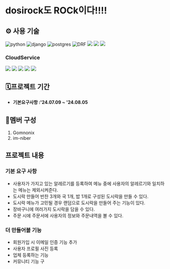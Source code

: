 # dosirock도 ROCk이다!!!!

## ⚙️ 사용 기술
![python](https://img.shields.io/badge/Python-3776AB?style=for-the-badge&logo=python&logoColor=white)
![django](https://img.shields.io/badge/Django-092E20?style=for-the-badge&logo=django&logoColor=white)
![postgres](https://img.shields.io/badge/PostgreSQL-316192?style=for-the-badge&logo=postgresql&logoColor=white)
![DRF](https://camo.githubusercontent.com/49d50160feccbab47d854fc12e5718a3c9860cc8f6087e2744cebeca4fdac08b/68747470733a2f2f696d672e736869656c64732e696f2f62616467652f446a616e676f253230526573742532304672616d65776f726b2d3039324532303f7374796c653d666f722d7468652d6261646765266c6f676f3d646a616e676f266c6f676f436f6c6f723d7768697465)
<img src="https://img.shields.io/badge/github-181717?style=for-the-badge&logo=github&logoColor=white">
<img src="https://img.shields.io/badge/git-F05032?style=for-the-badge&logo=git&logoColor=white">
<img src="https://img.shields.io/badge/aws-232F3E?style=for-the-badge&logo=Amazon Web Services&logoColor=white"/>

### CloudService

![](https://camo.githubusercontent.com/bcb6b15a5d4b377f49756d8f7787e46ce0da1c24e642e241b43832871ccbb5a4/68747470733a2f2f696d672e736869656c64732e696f2f62616467652f4157532532304543322d4646393930303f7374796c653d666f722d7468652d6261646765266c6f676f3d616d617a6f6e2d656332266c6f676f436f6c6f723d7768697465)
![](https://camo.githubusercontent.com/8397a6703be794516df960a74e4b8d25d2b15e72ec5a774fdf2d4dc2c547ce1f/68747470733a2f2f696d672e736869656c64732e696f2f62616467652f4157532532305244532d3532374646463f7374796c653d666f722d7468652d6261646765266c6f676f3d616d617a6f6e2d726473266c6f676f436f6c6f723d7768697465)
![](https://camo.githubusercontent.com/3df583ee31bcdfde902cbaabce1156ce6e57533108e8adac34a152a139decbd1/68747470733a2f2f696d672e736869656c64732e696f2f62616467652f415753253230436c6f756446726f6e742d3233324633453f7374796c653d666f722d7468652d6261646765266c6f676f3d616d617a6f6e2d617773266c6f676f436f6c6f723d7768697465)
![](https://camo.githubusercontent.com/5ccf90fb9d02713806d7a829dfc60c3e2309e0a260b136205ed19dfd769a3963/68747470733a2f2f696d672e736869656c64732e696f2f62616467652f41575325323053332d3536394133313f7374796c653d666f722d7468652d6261646765266c6f676f3d616d617a6f6e2d7333266c6f676f436f6c6f723d7768697465)
<img src="https://img.shields.io/badge/aws route 53-8C4FFF?style=for-the-badge&logo=Amazon Route 53s&logoColor=white"/>



## 🗓프로젝트 기간
-  **기본요구사항 :'24.07.09 ~ '24.08.05**

## 👤멤버 구성
1. Gomnonix
2. im-niber


## 프로젝트 내용

### 기본 요구 사항
- 사용자가 가지고 있는 알레르기를 등록하여 메뉴 중에 사용자의 알레르기와 일치하는 메뉴는 제외시켜준다.
- 도시락 만들어 반찬 3개와 국 1개, 밥 1개로 구성된 도시락을 만들 수 있다.
- 도시락 메뉴가 고민될 경우 랜덤으로 도시락을 만들어 주는 기능이 있다.
- 장바구니에 여러가지 도시락을 담을 수 있다.
- 주문 시에 주문서에 사용자의 정보와 주문내역을 볼 수 있다.


### 더 만들어볼 기능
- 회원가입 시 이메일 인증 기능 추가
- 사용자 프로필 사진 등록
- 업체 등록하는 기능
- 커뮤니티 기능 구

  




